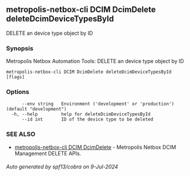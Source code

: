 ## metropolis-netbox-cli DCIM DcimDelete deleteDcimDeviceTypesById

DELETE an device type object by ID

### Synopsis


Metropolis Netbox Automation Tools:
  DELETE an device type object by ID

```
metropolis-netbox-cli DCIM DcimDelete deleteDcimDeviceTypesById [flags]
```

### Options

```
      --env string   Environment ('development' or 'production') (default "development")
  -h, --help         help for deleteDcimDeviceTypesById
      --id int       ID of the device type to be deleted
```

### SEE ALSO

* [metropolis-netbox-cli DCIM DcimDelete]()	 - Metropolis Netbox DCIM Management DELETE APIs.

###### Auto generated by spf13/cobra on 9-Jul-2024
